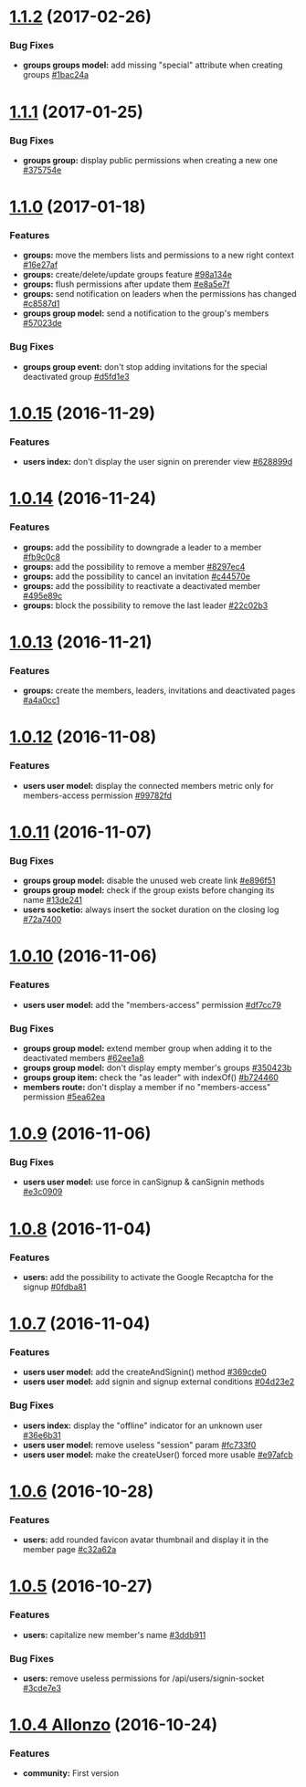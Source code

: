 <a name="1.1.2"></a>
# [1.1.2](https://github.com/CodeCorico/allons-y-community/compare/1.1.1...1.1.2) (2017-02-26)

### Bug Fixes
* **groups groups model:** add missing "special" attribute when creating groups [#1bac24a](https://github.com/CodeCorico/allons-y-community/commit/1bac24a)

<a name="1.1.1"></a>
# [1.1.1](https://github.com/CodeCorico/allons-y-community/compare/1.1.0...1.1.1) (2017-01-25)

### Bug Fixes
* **groups group:** display public permissions when creating a new one [#375754e](https://github.com/CodeCorico/allons-y-community/commit/375754e)

<a name="1.1.0"></a>
# [1.1.0](https://github.com/CodeCorico/allons-y-community/compare/1.0.15...1.1.0) (2017-01-18)

### Features
* **groups:** move the members lists and permissions to a new right context [#16e27af](https://github.com/CodeCorico/allons-y-community/commit/16e27af)
* **groups:** create/delete/update groups feature [#98a134e](https://github.com/CodeCorico/allons-y-community/commit/98a134e)
* **groups:** flush permissions after update them [#e8a5e7f](https://github.com/CodeCorico/allons-y-community/commit/e8a5e7f)
* **groups:** send notification on leaders when the permissions has changed [#c8587d1](https://github.com/CodeCorico/allons-y-community/commit/c8587d1)
* **groups group model:** send a notification to the group's members [#57023de](https://github.com/CodeCorico/allons-y-community/commit/57023de)

### Bug Fixes
* **groups group event:** don't stop adding invitations for the special deactivated group [#d5fd1e3](https://github.com/CodeCorico/allons-y-community/commit/d5fd1e3)

<a name="1.0.15"></a>
# [1.0.15](https://github.com/CodeCorico/allons-y-community/compare/1.0.14...1.0.15) (2016-11-29)

### Features
* **users index:** don't display the user signin on prerender view [#628899d](https://github.com/CodeCorico/allons-y-community/commit/628899d)

<a name="1.0.14"></a>
# [1.0.14](https://github.com/CodeCorico/allons-y-community/compare/1.0.13...1.0.14) (2016-11-24)

### Features
* **groups:** add the possibility to downgrade a leader to a member [#fb9c0c8](https://github.com/CodeCorico/allons-y-community/commit/fb9c0c8)
* **groups:** add the possibility to remove a member [#8297ec4](https://github.com/CodeCorico/allons-y-community/commit/8297ec4)
* **groups:** add the possibility to cancel an invitation [#c44570e](https://github.com/CodeCorico/allons-y-community/commit/c44570e)
* **groups:** add the possibility to reactivate a deactivated member [#495e89c](https://github.com/CodeCorico/allons-y-community/commit/495e89c)
* **groups:** block the possibility to remove the last leader [#22c02b3](https://github.com/CodeCorico/allons-y-community/commit/22c02b3)

<a name="1.0.13"></a>
# [1.0.13](https://github.com/CodeCorico/allons-y-community/compare/1.0.12...1.0.13) (2016-11-21)

### Features
* **groups:** create the members, leaders, invitations and deactivated pages [#a4a0cc1](https://github.com/CodeCorico/allons-y-community/commit/a4a0cc1)

<a name="1.0.12"></a>
# [1.0.12](https://github.com/CodeCorico/allons-y-community/compare/1.0.11...1.0.12) (2016-11-08)

### Features
* **users user model:** display the connected members metric only for members-access permission [#99782fd](https://github.com/CodeCorico/allons-y-community/commit/99782fd)

<a name="1.0.11"></a>
# [1.0.11](https://github.com/CodeCorico/allons-y-community/compare/1.0.10...1.0.11) (2016-11-07)

### Bug Fixes
* **groups group model:** disable the unused web create link [#e896f51](https://github.com/CodeCorico/allons-y-community/commit/e896f51)
* **groups group model:** check if the group exists before changing its name [#13de241](https://github.com/CodeCorico/allons-y-community/commit/13de241)
* **users socketio:** always insert the socket duration on the closing log [#72a7400](https://github.com/CodeCorico/allons-y-community/commit/72a7400)

<a name="1.0.10"></a>
# [1.0.10](https://github.com/CodeCorico/allons-y-community/compare/1.0.9...1.0.10) (2016-11-06)

### Features
* **users user model:** add the "members-access" permission [#df7cc79](https://github.com/CodeCorico/allons-y-community/commit/df7cc79)

### Bug Fixes
* **groups group model:** extend member group when adding it to the deactivated members [#62ee1a8](https://github.com/CodeCorico/allons-y-community/commit/62ee1a8)
* **groups group model:** don't display empty member's groups [#350423b](https://github.com/CodeCorico/allons-y-community/commit/350423b)
* **groups group item:** check the "as leader" with indexOf() [#b724460](https://github.com/CodeCorico/allons-y-community/commit/b724460)
* **members route:** don't display a member if no "members-access" permission [#5ea62ea](https://github.com/CodeCorico/allons-y-community/commit/5ea62ea)

<a name="1.0.9"></a>
# [1.0.9](https://github.com/CodeCorico/allons-y-community/compare/1.0.8...1.0.9) (2016-11-06)

### Bug Fixes
* **users user model:** use force in canSignup & canSignin methods [#e3c0909](https://github.com/CodeCorico/allons-y-community/commit/e3c0909)

<a name="1.0.8"></a>
# [1.0.8](https://github.com/CodeCorico/allons-y-community/compare/1.0.7...1.0.8) (2016-11-04)

### Features
* **users:** add the possibility to activate the Google Recaptcha for the signup [#0fdba81](https://github.com/CodeCorico/allons-y-community/commit/0fdba81)

<a name="1.0.7"></a>
# [1.0.7](https://github.com/CodeCorico/allons-y-community/compare/1.0.6...1.0.7) (2016-11-04)

### Features
* **users user model:** add the createAndSignin() method [#369cde0](https://github.com/CodeCorico/allons-y-community/commit/369cde0)
* **users user model:** add signin and signup external conditions [#04d23e2](https://github.com/CodeCorico/allons-y-community/commit/04d23e2)

### Bug Fixes
* **users index:** display the "offline" indicator for an unknown user [#36e6b31](https://github.com/CodeCorico/allons-y-community/commit/36e6b31)
* **users user model:** remove useless "session" param [#fc733f0](https://github.com/CodeCorico/allons-y-community/commit/fc733f0)
* **users user model:** make the createUser() forced more usable [#e97afcb](https://github.com/CodeCorico/allons-y-community/commit/e97afcb)

<a name="1.0.6"></a>
# [1.0.6](https://github.com/CodeCorico/allons-y-community/compare/1.0.5...1.0.6) (2016-10-28)

### Features
* **users:** add rounded favicon avatar thumbnail and display it in the member page [#c32a62a](https://github.com/CodeCorico/allons-y-community/commit/c32a62a)

<a name="1.0.5"></a>
# [1.0.5](https://github.com/CodeCorico/allons-y-community/compare/1.0.4...1.0.5) (2016-10-27)

### Features
* **users:** capitalize new member's name [#3ddb911](https://github.com/CodeCorico/allons-y-community/commit/3ddb911)

### Bug Fixes
* **users:** remove useless permissions for /api/users/signin-socket [#3cde7e3](https://github.com/CodeCorico/allons-y-community/commit/3cde7e3)

<a name="1.0.4"></a>
# [1.0.4 Allonzo](https://github.com/CodeCorico/allons-y-community/releases/tag/1.0.4) (2016-10-24)

### Features
* **community:** First version
